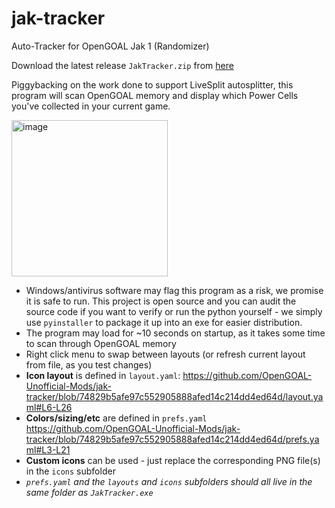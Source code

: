 # jak-tracker
Auto-Tracker for OpenGOAL Jak 1 (Randomizer)

Download the latest release `JakTracker.zip` from [here](https://github.com/OpenGOAL-Unofficial-Mods/jak-tracker/releases/latest)

Piggybacking on the work done to support LiveSplit autosplitter, this program will scan OpenGOAL memory and display which Power Cells you've collected in your current game. 

<img width="250" alt="image" src="https://user-images.githubusercontent.com/2515356/204374691-a52eb4fb-3111-4e38-a1f2-c9e50f346f3e.png">

- Windows/antivirus software may flag this program as a risk, we promise it is safe to run. This project is open source and you can audit the source code if you want to verify or run the python yourself - we simply use `pyinstaller` to package it up into an exe for easier distribution.
- The program may load for ~10 seconds on startup, as it takes some time to scan through OpenGOAL memory
- Right click menu to swap between layouts (or refresh current layout from file, as you test changes)
- **Icon layout** is defined in `layout.yaml`:
  https://github.com/OpenGOAL-Unofficial-Mods/jak-tracker/blob/74829b5afe97c552905888afed14c214dd4ed64d/layout.yaml#L6-L26
- **Colors/sizing/etc** are defined in `prefs.yaml`
  https://github.com/OpenGOAL-Unofficial-Mods/jak-tracker/blob/74829b5afe97c552905888afed14c214dd4ed64d/prefs.yaml#L3-L21
- **Custom icons** can be used - just replace the corresponding PNG file(s) in the `icons` subfolder
- *`prefs.yaml` and the `layouts` and `icons` subfolders should all live in the same folder as `JakTracker.exe`*
